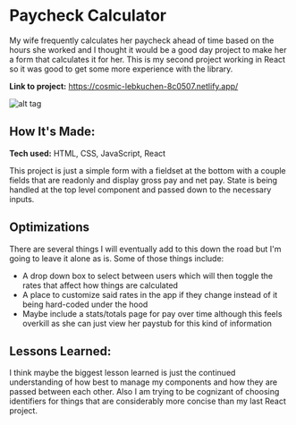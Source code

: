 # Paycheck Calculator

My wife frequently calculates her paycheck ahead of time based on the hours she worked and I thought it would be a good day project to make her a form that calculates it for her.  This is my second project working in React so it was good to get some more experience with the library.

**Link to project:** https://cosmic-lebkuchen-8c0507.netlify.app/

![alt tag](http://placecorgi.com/1200/650)

## How It's Made:
**Tech used:** HTML, CSS, JavaScript, React

This project is just a simple form with a fieldset at the bottom with a couple fields that are readonly and display gross pay and net pay.  State is being handled at the top level component and passed down to the necessary inputs.  


## Optimizations

There are several things I will eventually add to this down the road but I'm going to leave it alone as is.  Some of those things include:
  -  A drop down box to select between users which will then toggle the rates that affect how things are calculated
  -  A place to customize said rates in the app if they change instead of it being hard-coded under the hood
  -  Maybe include a stats/totals page for pay over time although this feels overkill as she can just view her paystub for this kind of information

## Lessons Learned:

I think maybe the biggest lesson learned is just the continued understanding of how best to manage my components and how they are passed between each other.  Also I am trying to be cognizant of choosing identifiers for things that are considerably more concise than my last React project.





